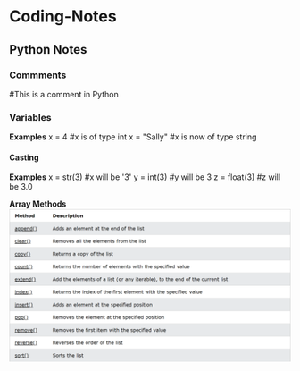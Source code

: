 # Coding-Notes

## Python Notes

### Commments

#This is a comment in Python

### Variables

**Examples**
x = 4         #x is of type int
x = "Sally"   #x is now of type string

#### Casting

**Examples**
x = str(3)    #x will be '3'
y = int(3)    #y will be 3
z = float(3)  #z will be 3.0

**Array Methods**
![Array Methods](https://github.com/jstrand28/Coding-Notes/blob/main/ArrayMethods.PNG)
